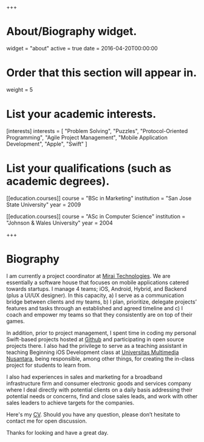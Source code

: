 +++
# About/Biography widget.
widget = "about"
active = true
date = 2016-04-20T00:00:00

# Order that this section will appear in.
weight = 5

# List your academic interests.
[interests]
  interests = [
    "Problem Solving",
    "Puzzles",
    "Protocol-Oriented Programming",
    "Agile Project Management",
    "Mobile Application Development",
    "Apple",
    "Swift"
  ]

# List your qualifications (such as academic degrees).
[[education.courses]]
  course = "BSc in Marketing"
  institution = "San Jose State  University"
  year = 2009

[[education.courses]]
  course = "ASc in Computer Science"
  institution = "Johnson & Wales University"
  year = 2004

 
+++

# Biography

I am currently a project coordinator at [Mirai Technologies](http://mirai.co.id). We are essentially a software house that focuses on mobile applications catered towards startups. I manage 4 teams; iOS, Android, Hybrid, and Backend (plus a UI/UX designer).  In this capacity, a) I serve as a communication bridge between clients and my teams, b) I plan, prioritize, delegate projects’ features and tasks through an established and agreed timeline and c) I coach and empower my teams so that they consistently are on top of their games.

In addition, prior to project management, I spent time in coding my personal Swift-based projects hosted at [Github](http://github.com/macgeekpro) and participating in open source projects there. I also had the privilege to serve as a teaching assistant in teaching Beginning iOS Development class at [Universitas Multimedia Nusantara](http://umn.ac.id), being responsible, among other things, for creating the in-class project for students to learn from.

I also had experiences in sales and marketing for a broadband infrastructure firm and consumer electronic goods and services company where I deal directly with potential clients on a daily basis addressing their potential needs or concerns, find and close sales leads, and work with other sales leaders to achieve targets for the companies. 

Here's my [CV](http://visualcv.com/yohannes). Should you have any question, please don’t hesitate to contact me for open discussion. 

Thanks for looking and have a great day.
